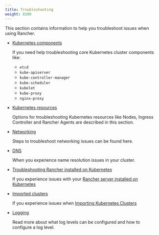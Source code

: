 ```yaml
---
title: Troubleshooting
weight: 8100
---
```


This section contains information to help you troubleshoot issues when using Rancher.

- [Kubernetes components]({{<baseurl>}}/rancher/latest/en/troubleshooting/kubernetes-components/)

    If you need help troubleshooting core Kubernetes cluster components like:
    * `etcd`
    * `kube-apiserver`
    * `kube-controller-manager`
    * `kube-scheduler`
    * `kubelet`
    * `kube-proxy`
    * `nginx-proxy`

- [Kubernetes resources]({{<baseurl>}}/rancher/latest/en/troubleshooting/kubernetes-resources/)

    Options for troubleshooting Kubernetes resources like Nodes, Ingress Controller and Rancher Agents are described in this section.

- [Networking]({{<baseurl>}}/rancher/latest/en/troubleshooting/networking/)

    Steps to troubleshoot networking issues can be found here.

- [DNS]({{<baseurl>}}/rancher/latest/en/troubleshooting/dns/)

    When you experience name resolution issues in your cluster.

- [Troubleshooting Rancher installed on Kubernetes]({{<baseurl>}}/rancher/latest/en/troubleshooting/rancherha/)

    If you experience issues with your [Rancher server installed on Kubernetes]({{<baseurl>}}/rancher/latest/en/installation/k8s-install/)

- [Imported clusters]({{<baseurl>}}/rancher/latest/en/troubleshooting/imported-clusters/)

    If you experience issues when [Importing Kubernetes Clusters]({{<baseurl>}}/rancher/latest/en/cluster-provisioning/imported-clusters/)

- [Logging]({{<baseurl>}}/rancher/latest/en/troubleshooting/logging/)

    Read more about what log levels can be configured and how to configure a log level.

